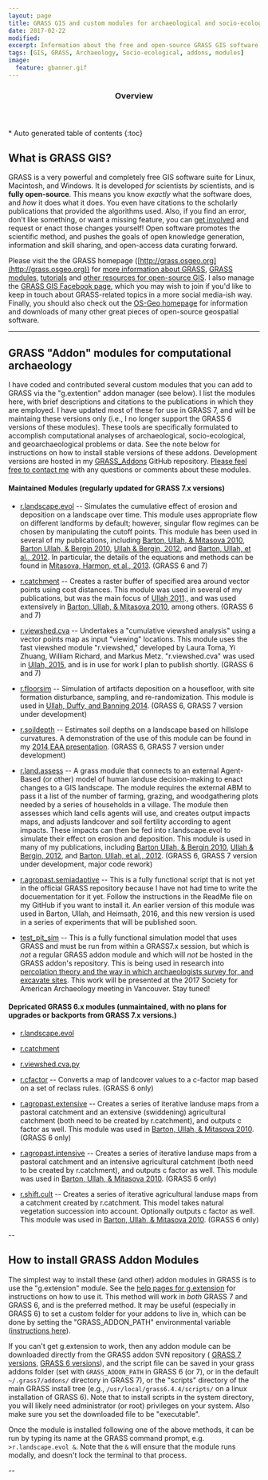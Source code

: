 ```yaml
---
layout: page
title: GRASS GIS and custom modules for archaeological and socio-ecological research
date: 2017-02-22
modified:
excerpt: Information about the free and open-source GRASS GIS software suite and some custom GRASS modules that I developed.
tags: [GIS, GRASS, Archaeology, Socio-ecological, addons, modules]
image:
  feature: gbanner.gif
---
```

<section id="table-of-contents" class="toc">
  <header>
    <h3>Overview</h3>
  </header>
<div id="drawer" markdown="1">
*  Auto generated table of contents
{:toc}
</div>
</section><!-- /#table-of-contents -->

## What is GRASS GIS?

GRASS is a very powerful and completely free GIS software suite for Linux, Macintosh, and Windows. It is developed _for_ scientists _by_ scientists, and is **fully open-source**. This means you know *exactly* what the software does, and *how* it does what it does. You even have citations to the scholarly publications that provided the algorithms used. Also, if you find an error, don't like something, or want a missing feature, you can [get involved](http://grass.osgeo.org/get-involved/) and request or enact those changes yourself! Open software promotes the scientific method, and pushes the goals of open knowledge generation, information and skill sharing, and open-access data curating forward.


Please visit the the GRASS homepage ([http://grass.osgeo.org](http://grass.osgeo.org)) for [more information about GRASS](http://grass.osgeo.org/documentation/general-overview/), [GRASS modules](http://grass.osgeo.org/documentation/manuals/), [tutorials](http://grass.osgeo.org/documentation/tutorials/) and [other resources for open-source GIS](http://grass.osgeo.org/documentation/books/). I also manage the [GRASS GIS Facebook page](https://www.facebook.com/groups/96121775724/), which you may wish to join if you'd like to keep in touch about GRASS-related topics in a more social media-ish way. Finally, you should also check out the [OS-Geo homepage](http://www.osgeo.org/) for information and downloads of many other great pieces of open-source geospatial software.

---

## GRASS "Addon" modules for computational archaeology

I have coded and contributed several custom modules that you can add to GRASS via the "g.extention" addon manager (see below). I list the modules here, with brief descriptions and citations to the publications in which they are employed. I have updated most of these for use in GRASS 7, and will be maintaing these versions only (i.e., I no longer support the GRASS 6 versions of these modules). These tools are specifically formulated to accomplish computational analyses of archaeological, socio-ecological, and geoarchaeological problems or data. 
See the note below for instructions on how to install stable versions of these addons. Development versions are hosted in my [GRASS_Addons](https://github.com/isaacullah/GRASS_Addons) GitHub repository. [Please feel free to contact me](mailto:iullah@asu.edu) with any questions or comments about these modules.

#### Maintained Modules (regularly updated for GRASS 7.x versions)

* [r.landscape.evol](https://svn.osgeo.org/grass/grass-addons/grass7/raster/r.landscape.evol/) -- Simulates the cumulative effect of erosion and deposition on a landscape over time. This module uses appropriate flow on different landforms by default; however, singular flow regimes can be chosen by manipulating the cutoff points. This module has been used in several of my publications, including [Barton, Ullah, & Mitasova 2010](https://www.academia.edu/350652/Computational_modeling_and_Neolithic_socioecological_dynamics_a_case_study_from_Southwest_Asia), [Barton Ullah, & Bergin 2010](https://www.academia.edu/350609/Land_use_water_and_Mediterranean_landscapes_modelling_long-term_dynamics_of_complex_socio-ecological_systems), [Ullah & Bergin, 2012](https://www.academia.edu/398249/Modeling_the_Consequences_of_Village_Site_Location_Least_Cost_Path_Modeling_in_a_Coupled_GIS_and_Agent-Based_Model_of_Village_Agropastoralism_in_Eastern_Spain), and [Barton, Ullah, et al., 2012](https://www.academia.edu/841547/Looking_for_the_Future_in_the_Past_Long-Term_Change_in_Socioecological_Systems). In particular, the details of the equations and methods can be found in [Mitasova, Harmon, et al., 2013](https://www.academia.edu/421211/Geospatial_Information_Science-based_Erosion_Modeling).  (GRASS 6 and 7)

*  [r.catchment](https://svn.osgeo.org/grass/grass-addons/grass7/raster/r.catchment/) -- Creates a raster buffer of specified area around vector points using cost distances. This module was used in several of my publications, but was the main focus of [Ullah 2011](https://www.academia.edu/253405/A_GIS_Method_for_Assessing_the_Zone_of_Human-Environmental_Impact_Around_Archaeological_Sites_a_Test_Case_From_the_Late_Neolithic_of_Wadi_Ziqlab_Jordan)., and was used extensively in [Barton, Ullah, & Mitasova 2010](https://www.academia.edu/350652/Computational_modeling_and_Neolithic_socioecological_dynamics_a_case_study_from_Southwest_Asia), among others.  (GRASS 6 and 7)

* [r.viewshed.cva](https://svn.osgeo.org/grass/grass-addons/grass7/raster/r.viewshed.cva/) -- Undertakes a "cumulative viewshed analysis" using a vector points map as input "viewing" locations. This module uses the fast viewshed module "r.viewshed," developed by Laura Toma, Yi Zhuang, William Richard, and Markus Metz. "r.viewshed.cva" was used in [Ullah, 2015](https://www.researchgate.net/publication/284705699_Integrating_Older_Survey_Data_into_Modern_Research_Paradigms_Identifying_and_Correcting_Spatial_Error_in_Legacy_Datasets), and is in use for work I plan to publish shortly. (GRASS 6 and 7)

* [r.floorsim](https://svn.osgeo.org/grass/grass-addons/grass6/raster/r.floorsim/) -- Simulation of artifacts deposition on a housefloor, with site formation disturbance, sampling, and re-randomization. This module is used in [Ullah, Duffy, and Banning 2014](https://www.academia.edu/9219783/Modernizing_Spatial_Micro-Refuse_Analysis_New_Methods_for_Collecting_Analyzing_and_Interpreting_the_Spatial_Patterning_of_Micro-Refuse_from_House-Floor_Contexts). (GRASS 6, GRASS 7 version under development)

* [r.soildepth](https://svn.osgeo.org/grass/grass-addons/grass6/raster/LandDyn/r.soildepth.py/) -- Estimates soil depths on a landscape based on hillslope curvatures. A demonstration of the use of this module can be found in my [2014 EAA presentation](https://www.academia.edu/8712897/Computer-based_simulation_of_surface-processes_and_digital_reconstruction_of_paleoenvironment_during_the_Early_Bronze_Age-I_at_Arslantepe_Malatya_Eastern_Turkey). (GRASS 6, GRASS 7 version under development)

* [r.land.assess](https://svn.osgeo.org/grass/grass-addons/grass6/raster/LandDyn/devs_landcover_scripts/r.land.assess.py/) -- A grass module that connects to an external Agent-Based (or other) model of human landuse decision-making to enact changes to a GIS landscape. The module requires the external ABM to pass it a list of the number of farming, grazing, and woodgathering plots needed by a series of households in a village. The module then assesses which land cells agents will use, and creates output impacts maps, and adjusts landcover and soil fertility according to agent impacts. These impacts can then be fed into r.landscape.evol to simulate their effect on erosion and deposition. This module is used in many of my publications, including [Barton Ullah, & Bergin 2010](https://www.academia.edu/350609/Land_use_water_and_Mediterranean_landscapes_modelling_long-term_dynamics_of_complex_socio-ecological_systems), [Ullah & Bergin, 2012](https://www.academia.edu/398249/Modeling_the_Consequences_of_Village_Site_Location_Least_Cost_Path_Modeling_in_a_Coupled_GIS_and_Agent-Based_Model_of_Village_Agropastoralism_in_Eastern_Spain), and [Barton, Ullah, et al., 2012](https://www.academia.edu/841547/Looking_for_the_Future_in_the_Past_Long-Term_Change_in_Socioecological_Systems). (GRASS 6, GRASS 7 version under development, major code rework)

* [r.agropast.semiadaptive](https://github.com/isaacullah/GRASS_Addons/blob/master/r.agropast.semiadaptive7.0.5.py) -- This is a fully functional script that is not yet in the official GRASS repository because I have not had time to write the docuementation for it yet. Follow the instructions in the ReadMe file on my GitHub if you want to install it. An earlier version of this module was used in Barton, Ullah, and Heimsath, 2016, and this new version is used in a series of experiments that will be published soon.

* [test_pit_sim](https://github.com/isaacullah/test_pit_sim) -- This is a fully functional simulation model that uses GRASS and must be run from within a GRASS7.x session, but which is _not_ a regular GRASS addon module and which will _not_ be hosted in the GRASS addon's repository. This is being used in research into [percolation theory and the way in which archaeologists survey for, and excavate sites](https://www.researchgate.net/project/Percolation-Theory-and-Archaeological-Survey). This work will be presented at the 2017 Society for American Archaeology meeting in Vancouver. Stay tuned!

#### Depricated GRASS 6.x modules (unmaintained, with no plans for upgrades or backports from GRASS 7.x versions.)

* [r.landscape.evol](https://svn.osgeo.org/grass/grass-addons/grass6/raster/r.landscape.evol/)

* [r.catchment](https://svn.osgeo.org/grass/grass-addons/grass6/raster/LandDyn/r.catchment.py/)

* [r.viewshed.cva.py](https://svn.osgeo.org/grass/grass-addons/grass6/raster/r.viewshed.cva/)

* [r.cfactor](https://svn.osgeo.org/grass/grass-addons/grass6/raster/LandDyn/devs_landcover_scripts/r.cfactor.py/) -- Converts a map of landcover values to a c-factor map based on a set of reclass rules. (GRASS 6 only)

* [r.agropast.extensive](https://svn.osgeo.org/grass/grass-addons/grass6/raster/LandDyn/r.agropast.extensive/) -- Creates a series of iterative landuse maps from a pastoral catchment and an extensive (swiddening) agricultural catchment (both need to be created by r.catchment), and outputs c factor as well. This module was used in [Barton, Ullah, & Mitasova 2010](https://www.academia.edu/350652/Computational_modeling_and_Neolithic_socioecological_dynamics_a_case_study_from_Southwest_Asia). (GRASS 6 only)

* [r.agropast.intensive](https://svn.osgeo.org/grass/grass-addons/grass6/raster/LandDyn/r.agropast.intensive/) -- Creates a series of iterative landuse maps from a pastoral catchment and an intensive agricultural catchment (both need to be created by r.catchment), and outputs c factor as well.  This module was used in [Barton, Ullah, & Mitasova 2010](https://www.academia.edu/350652/Computational_modeling_and_Neolithic_socioecological_dynamics_a_case_study_from_Southwest_Asia). (GRASS 6 only)

* [r.shift.cult](https://svn.osgeo.org/grass/grass-addons/grass6/raster/LandDyn/r.shift.cult/) -- Creates a series of iterative agricultural landuse maps from a catchment created by r.catchment. This model takes natural vegetation succession into account. Optionally outputs c factor as well.  This module was used in [Barton, Ullah, & Mitasova 2010](https://www.academia.edu/350652/Computational_modeling_and_Neolithic_socioecological_dynamics_a_case_study_from_Southwest_Asia). (GRASS 6 only)


--

## How to install GRASS Addon Modules

The simplest way to install these (and other) addon modules in GRASS is to use the "g.extension" module. See the [help pages for g.extension](http://grass.osgeo.org/grass70/manuals/g.extension.html) for instructions on how to use it. This method will work in *both* GRASS 7 and GRASS 6, and is the preferred method. It may be useful (especially in GRASS 6) to set a custom folder for your addons to live in, which can be done by setting the "GRASS_ADDON_PATH" environmental variable ([instructions here](http://grass.osgeo.org/grass70/manuals/grass7.html#addon-base-for-extra-local-grass-addon-modules)).

If you can't get g.extension to work, then any addon module can be downloaded directly from the GRASS addon SVN repository ( [GRASS 7 versions](https://svn.osgeo.org/grass/grass-addons/grass7/), [GRASS 6 versions](https://svn.osgeo.org/grass/grass-addons/grass6/)), and the script file can be saved in your grass addons folder (set with `GRASS_ADDON_PATH` in GRASS 6 (or 7), or in the default `~/.grass7/addons/` directory in GRASS 7), or the "scripts" directory of the main GRASS install tree (e.g., `/usr/local/grass6.4.4/scripts/` on a linux installation of GRASS 6). Note that to install scripts in the system directory, you will likely need administrator (or root) privileges on your system. Also make sure you set the downloaded file to be "executable".

Once the module is installed following one of the above methods, it can be run by typing its name at the GRASS command prompt, e.g. `>r.landscape.evol &`. Note that the `&` will ensure that the module runs modally, and doesn't lock the terminal to that process.

--
